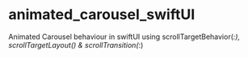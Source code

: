 # animated_carousel_swiftUI
Animated Carousel behaviour in swiftUI using scrollTargetBehavior(_:), scrollTargetLayout() &amp; scrollTransition(_:)
